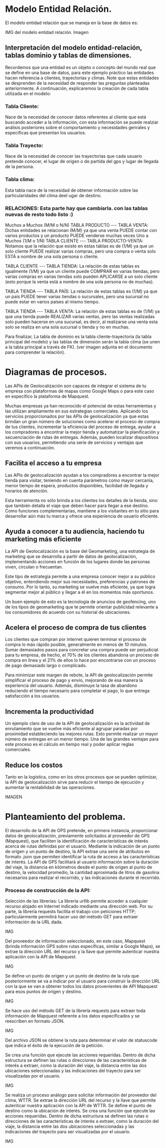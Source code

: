 # Modelo Entidad Relación.
 
El modelo entidad relación que se maneja en la base de datos es:

IMG del modelo entidad relación.
Imagen

## Interpretación del modelo entidad-relación, tablas dominio y tablas de dimensiones.

Recordemos que una entidad es un objeto o concepto del mundo real que se define en una base de datos, para este ejemplo práctico las entidades hacen referencia a  clientes, trayectorias y climas. Note que estas entidades se desprenden de la necesidad de responder las preguntas planteadas anteriormente. A continuación, explicaremos la creación de cada tabla utilizada en el modelo:


### Tabla Cliente: 
Nace de la necesidad de conocer datos referentes al cliente que está buscando acceder a la información, con esta información se puede realziar análisis posteriores sobre el comportamiento y necesidades genrales y especificas que presentan los usuarios.


### Tabla Trayecto: 
Nace de la necesidad de conocer las trayectorias que cada usuario pretende conocer, el lugar de origen o de partida del gps y lugar de llegada de la persona.


### Tabla clima: 
Esta tabla nace de la necesidad de obtener información sobre las particularidades del clima deel ugar de destino.


### RELACIONES: Esta parte hay que cambiarla. con las tablas nuevas de resto todo listo :)
Muchos a Muchos (M/M o N/N)
TABLA PRODUCTO --- TABLA VENTA: 
Dichas entidades se relacionan (M/M) ya que una venta PUEDE contar con varios productos y un producto PUEDE venderse muchas veces
Uno a Muchos (1/M o 1/N)
TABLA CLIENTE --- TABLA PRODUCTO-VENTA: 
Notamos que la relación que existe en estas tablas es de (1/M) ya que un solo cliente PUEDE realizar varias compras, pero una compra o venta solo ESTÁ a nombre de una sola persona o cliente.

TABLA CLIENTE --- TABLA TIENDA: 
La relación de estas tablas es igualmente (1/M) ya que un cliente puede COMPRAR en varias tiendas, pero varias compras en varias tiendas solo pueden APLICARSE a un solo cliente (esto porque la venta está a nombre de una sola persona no de muchas).

TABLA TIENDA --- TABLA PAÍS: 
La relación de estas tablas es (1/M) ya que un país PUEDE tener varias tiendas o sucursales, pero una sucursal no puede estar en varios países al mismo tiempo.

TABLA TIENDA --- TABLA VENTA: 
La relación de estas tablas es de (1/M) ya que una tienda puede REALIZAR varias ventas, pero las ventas realizadas solo pueden hacerse en una sucursal, es decir, al realizarse una venta esta solo se realiza en una sola sucursal o tienda y no en muchas.

Para finalizar, La tabla de dominio es la tabla cliente-trayectoria (la tabla principal del modelo) y las tablas de dimensión serán la tabla clima (se unen a la tabla principal a través de FK). (ver imagen adjunta en el documento para comprender la relación).

 
# Diagramas de procesos.
Las APIs de Geolocalización son capaces de integrar el sistema de tu empresa con plataformas de mapas como Google Maps o para este caso en específico la 
plataforma de Mapquest.

Muchas empresas ya han reconocido el potencial de estas herramientas y las utilizan ampliamente en sus estrategias comerciales. Aplicando los servicios 
proporcionados por las APIs de geolocalización ya que estas brindan un gran número de soluciones como acelerar el proceso de compra de tus clientes, 
incrementar la eficiencia del proceso de entrega, ayudar a los compradores a encontrar la mejor tienda y automatizar la planificación y secuenciación de rutas 
de entregas. Además, pueden localizar dispositivos con sus usuarios, permitiendo una serie de servicios y ventajas que veremos a continuación.


## Facilita el acceso a tu empresa
Las APIs de geolocalización ayudan a los compradores a encontrar la mejor tienda para visitar, teniendo en cuenta parámetros como mayor cercanía, 
menor tiempo de espera, productos disponibles, facilidad de llegada y horarios de atención.

Esta herramienta no sólo brinda a los clientes los detalles de la tienda, sino que también detalla el viaje que deben hacer para llegar a ese destino. Como 
funciones complementarias, mantiene a los visitantes en tu sitio para desarrollar aún más tu marca y ofrece una experiencia de usuario eficiente.


## Ayuda a conocer a tu audiencia, haciendo tu marketing más eficiente
La API de Geolocalización es la base del Geomarketing, una estrategia de marketing que se desarrolla a partir de datos de geolocalización, 
implementando acciones en función de los lugares donde las personas viven, circulan o frecuentan.

Este tipo de estrategia permite a una empresa conocer mejor a su público objetivo, entendiendo mejor sus necesidades, preferencias y patrones de consumo. Por 
lo tanto, su marketing se vuelve más eficiente, ya que logra segmentar mejor al público y llegar a él en los momentos más oportunos.

Un buen ejemplo de esto es la tecnología de anuncios de geofencing, uno de los tipos de geomarketing que te permite orientar publicidad relevante a los
consumidores de acuerdo con su historial de ubicaciones.

## Acelera el proceso de compra de tus clientes
Los clientes que compran por internet quieren terminar el proceso de compra lo más rápido posible, generalmente en menos de 10 minutos. Sumar 
demasiados pasos para concretar una compra puede ser perjudicial para tu empresa, de hecho, el 70% de los clientes abandona un proceso de compra en 
línea y el 21% de ellos lo hace por encontrarse con un proceso de pago demasiado largo o complicado.

Para minimizar este margen de rebote, la API de geolocalización permite simplificar el proceso de pago y envío, mejorando de esa manera 
la experiencia del usuario. Además, disminuye la tasa de abandono reduciendo el tiempo necesario para completar el pago, lo que entrega satisfacción a los usuarios.

## Incrementa la productividad
Un ejemplo claro de uso de la API de geolocalización es la actividad de enrutamiento que se vuelve más eficiente al agrupar 
paradas por proximidad estableciendo las mejores rutas. Esto permite realizar un mayor número de entregas en un menor tiempo. Una de 
las grandes ventajas para este proceso es el cálculo en tiempo real y poder aplicar reglas comerciales.

## Reduce los costos
Tanto en la logística, como en los otros procesos que se pueden optimizar, la API de geolocalización sirve para reducir el 
tiempo de ejecución y aumentar la rentabilidad de las operaciones.

IMAGEN
 

# Planteamiento del problema. 
El desarrollo de la API de GPS pretende, en primera instancia, proporcionar datos de geolocalización, previamente solicitados al proveedor de GPS (Mapquest), 
que faciliten la identificación de características de interés acerca de rutas definidas por el usuario. Mediante la indicación de un punto de origen y un punto 
de destino, la API extrae una serie de atributos en formato .json que permiten identificar la ruta de acceso a las características de interés. La API de GPS 
facilitará al usuario información sobre la duración del viaje, la distancia en kilómetros desde el punto de origen al punto de destino, la velocidad promedio, 
la cantidad aproximada de litros de gasolina necesarios para realizar el recorrido, y las indicaciones durante el recorrido.

### Proceso de construcción de la API:
Selección de las librerías: La librería urllib permite acceder a cualquier recurso alojado en Internet indicado mediante una dirección web. Por su parte, 
la librería requests facilita el trabajo con peticiones HTTP; particularmente permitirá hacer uso del método GET para extraer información de la URL dada.

IMG


Del proveedor de información seleccionado, en este caso, Mapquest (brinda  información GPS sobre rutas específicas, similar a Google Maps), 
se extrae la dirección URL del recurso y la llave que permite autenticar nuestra aplicación con la API de Mapquest.

IMG

Se define un punto de origen y un punto de destino de la ruta que posteriormente se va a indicar por el usuario para construir la dirección URL 
con la que se van a obtener todos los datos provenientes de API Mapquest para esos puntos de origen y destino.

IMG


Se hace uso del método GET de la librería requests para extraer toda información de Mapquest referente a los datos especificados y se reescriben en formato JSON.

IMG

Del archivo JSON se obtiene la ruta para determinar el valor de statuscode que indica el éxito de la ejecución de la petición.

Se crea una función que ejecute las acciones requeridas. Dentro de dicha estructura se definen las rutas o direcciones de las características de 
interés a extraer, como la duración del viaje, la distancia entre las dos ubicaciones seleccionadas y las indicaciones del trayecto para ser visualizadas 
por el usuario. 

IMG

Se realiza un proceso análogo para solicitar información del proveedor del clima, WTTR. Se extrae la dirección URL del recurso y la llave que permite 
autenticar nuestra aplicación con la API de WTTR. Se define el punto de destino como la ubicación de interés. Se crea una función que ejecute las acciones 
requeridas. Dentro de dicha estructura se definen las rutas o direcciones de las características de interés a extraer, como la duración del viaje, la distancia 
entre las dos ubicaciones seleccionadas y las indicaciones del trayecto para ser visualizadas por el usuario. 

IMG


